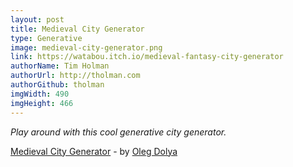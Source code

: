 ```yaml
---
layout: post
title: Medieval City Generator
type: Generative
image: medieval-city-generator.png
link: https://watabou.itch.io/medieval-fantasy-city-generator
authorName: Tim Holman
authorUrl: http://tholman.com
authorGithub: tholman
imgWidth: 490
imgHeight: 466
---
```


_Play around with this cool generative city generator._

[Medieval City Generator](https://watabou.itch.io/medieval-fantasy-city-generator) - by [Oleg Dolya](https://watabou.itch.io/)
